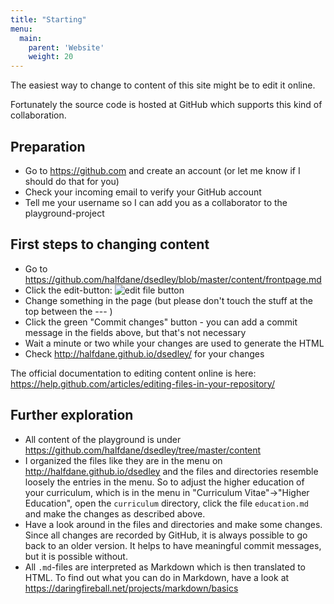 ```yaml
---
title: "Starting"
menu:
  main:
    parent: 'Website'
    weight: 20
---
```


The easiest way to change to content of this site might be to edit it online.

Fortunately the source code is hosted at GitHub which supports this kind of collaboration.

## Preparation
- Go to https://github.com and create an account (or let me know if I should do that for you)
- Check your incoming email to verify your GitHub account
- Tell me your username so I can add you as a collaborator to the playground-project

## First steps to changing content
- Go to https://github.com/halfdane/dsedley/blob/master/content/frontpage.md
- Click the edit-button: ![edit file button](https://help.github.com/assets/images/help/repository/edit-file-edit-button.png)
- Change something in the page (but please don't touch the stuff at the top between the --- )
- Click the green "Commit changes" button - you can add a commit message in the fields above, but that's not necessary
- Wait a minute or two while your changes are used to generate the HTML
- Check http://halfdane.github.io/dsedley/ for your changes

The official documentation to editing content online is here: https://help.github.com/articles/editing-files-in-your-repository/

## Further exploration
- All content of the playground is under https://github.com/halfdane/dsedley/tree/master/content
- I organized the files like they are in the menu on http://halfdane.github.io/dsedley and the files and directories resemble loosely the entries in the menu.
So to adjust the higher education of your curriculum, which is in the menu in "Curriculum Vitae"->"Higher Education", open the `curriculum` directory, click the file `education.md` and make the changes as described above. 
- Have a look around in the files and directories and make some changes. Since all changes are recorded by GitHub, it is always possible to go back to an older version. It helps to have meaningful commit messages, but it is possible without.
- All `.md`-files are interpreted as Markdown which is then translated to HTML. To find out what you can do in Markdown, have a look at https://daringfireball.net/projects/markdown/basics

